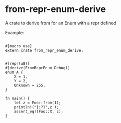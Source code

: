 # from-repr-enum-derive

A crate to derive from for an Enum with a repr defined

Example:

```

#[macro_use]
extern crate from_repr_enum_derive;


#[repr(u8)]
#[derive(FromReprEnum,Debug)]
enum A {
	X = 1,
	Y = 2,
	Unknown = 255,
}

fn main() {
    let z = Foo::from(1);
    println!("{:?}",z );
    assert_eq!(Foo::X, z);
}

```
